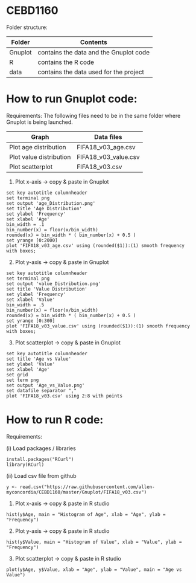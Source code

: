 CEBD1160
===========


Folder structure:

| Folder  | Contents  |
|---|---|
| Gnuplot  | contains the data and the Gnuplot code  |
| R  | contains the R code  |
| data  | contains the data used for the project  |


How to run Gnuplot code:
=========================

Requirements:
The following files need to be in the same folder where Gnuplot is being launched.

| Graph  | Data files  |
|---|---|
| Plot age distribution  | FIFA18_v03_age.csv  |
| Plot value distribution | FIFA18_v03_value.csv  |
| Plot scatterplot  | FIFA18_v03.csv  |


1. Plot x-axis -> copy & paste in Gnuplot
```
set key autotitle columnheader
set terminal png
set output 'age_Distribution.png'
set title 'Age Distribution'
set ylabel 'Frequency'
set xlabel 'Age'
bin_width = .1
bin_number(x) = floor(x/bin_width)
rounded(x) = bin_width * ( bin_number(x) + 0.5 )
set yrange [0:2000]
plot 'FIFA18_v03_age.csv' using (rounded($1)):(1) smooth frequency with boxes;
```

2. Plot y-axis -> copy & paste in Gnuplot
```
set key autotitle columnheader
set terminal png
set output 'value_Distribution.png'
set title 'Value Distribution'
set ylabel 'Frequency'
set xlabel 'Value'
bin_width = .5
bin_number(x) = floor(x/bin_width)
rounded(x) = bin_width * ( bin_number(x) + 0.5 )
set yrange [0:300]
plot 'FIFA18_v03_value.csv' using (rounded($1)):(1) smooth frequency with boxes;
```

3. Plot scatterplot -> copy & paste in Gnuplot

```
set key autotitle columnheader
set title 'Age vs Value'
set ylabel 'Value'
set xlabel 'Age'
set grid
set term png
set output 'Age_vs_Value.png'
set datafile separator ","
plot 'FIFA18_v03.csv' using 2:8 with points
```


How to run R code:
===================

Requirements:

(i) Load packages / libraries
```
install.packages("RCurl")
library(RCurl)
```

(ii) Load csv file from github
```
y <- read.csv("https://raw.githubusercontent.com/allen-myconcordia/CEBD1160/master/Gnuplot/FIFA18_v03.csv")
```

1. Plot x-axis -> copy & paste in R studio
```
hist(y$Age, main = "Histogram of Age", xlab = "Age", ylab = "Frequency")
```

2. Plot y-axis -> copy & paste in R studio
```
hist(y$Value, main = "Histogram of Value", xlab = "Value", ylab = "Frequency")
```

3. Plot scatterplot -> copy & paste in R studio
```
plot(y$Age, y$Value, xlab = "Age", ylab = "Value", main = "Age vs Value")
```
